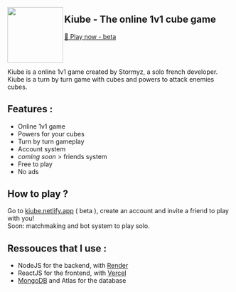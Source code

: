 <img align="left" width="125px" 
  src="https://cdn.discordapp.com/attachments/998212150432632923/1138452442313400360/logo.png?ex=65142375&is=6512d1f5&hm=b72b066c4c8b4d6fc64b7467827a849bf4d7b7ce744e8c49a5d6d8ba4761b269&" />
<h2>Kiube - The online 1v1 cube game</h2>
<a href="https://kiube.netlify.app">🔗 Play now - beta</a>

<br><br>

Kiube is a online 1v1 game created by Stormyz, a solo french developer. Kiube is a turn by turn game with cubes and powers to attack enemies cubes.

## Features :

- Online 1v1 game
- Powers for your cubes
- Turn by turn gameplay
- Account system
- *coming soon* > friends system
- Free to play
- No ads

## How to play ?

Go to [kiube.netlify.app](https://kiube.netlify.app) ( beta ), create an account and invite a friend to play with you! <br>
Soon: matchmaking and bot system to play solo.

## Ressouces that I use :

- NodeJS for the backend, with [Render](https://render.com)
- ReactJS for the frontend, with [Vercel](https://vercel.com)
- [MongoDB](https://mongodb.com) and Atlas for the database
